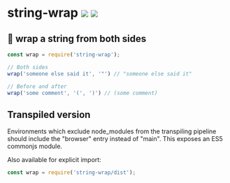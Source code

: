 # string-wrap [![](https://img.shields.io/npm/v/string-wrap.svg)](https://www.npmjs.com/package/string-wrap) [![](https://img.shields.io/badge/source--000000.svg?logo=github&style=social)](https://github.com/omrilotan/mono/tree/master/packages/string-wrap)

## 🥪 wrap a string from both sides

```js
const wrap = require('string-wrap');

// Both sides
wrap('someone else said it', '"') // "someone else said it"

// Before and after
wrap('some comment', '(', ')') // (some comment)
```

## Transpiled version
Environments which exclude node_modules from the transpiling pipeline should include the "browser" entry instead of "main". This exposes an ES5 commonjs module.

Also available for explicit import:
```js
const wrap = require('string-wrap/dist');
```
